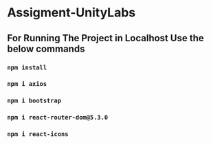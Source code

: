 # Assigment-UnityLabs 

## For Running The Project in Localhost Use the below commands 

### `npm install`
### `npm i axios`
### `npm i bootstrap`
### `npm i react-router-dom@5.3.0`
### `npm i react-icons`
 
